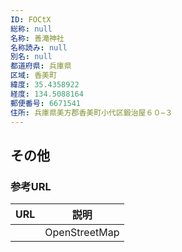 ```yaml
---
ID: FOCtX
総称: null
名称: 善滝神社
名称読み: null
別名: null
都道府県: 兵庫県
区域: 香美町
緯度: 35.4358922
経度: 134.5088164
郵便番号: 6671541
住所: 兵庫県美方郡香美町小代区鍛治屋６０−３
---
```


## その他

### 参考URL

| URL | 説明          |
| --- | ------------- |
|     | OpenStreetMap |
